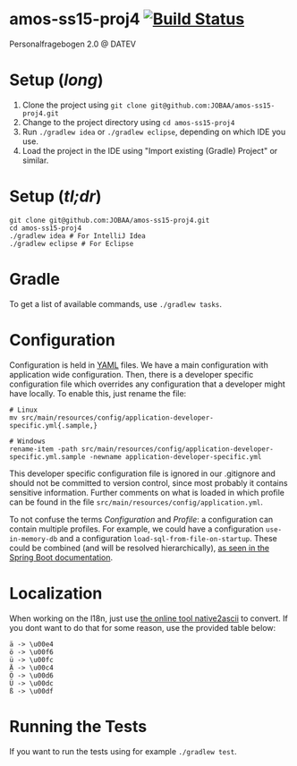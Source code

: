 # amos-ss15-proj4 [![Build Status](https://travis-ci.org/JOBAA/amos-ss15-proj4.svg?branch=master)](https://travis-ci.org/JOBAA/amos-ss15-proj4)
Personalfragebogen 2.0 @ DATEV

# Setup (*long*)
1. Clone the project using `git clone git@github.com:JOBAA/amos-ss15-proj4.git`
2. Change to the project directory using `cd amos-ss15-proj4`
3. Run `./gradlew idea` or `./gradlew eclipse`, depending on which IDE you use.
4. Load the project in the IDE using "Import existing (Gradle) Project" or similar.

# Setup (*tl;dr*)
    git clone git@github.com:JOBAA/amos-ss15-proj4.git
    cd amos-ss15-proj4
    ./gradlew idea # For IntelliJ Idea
    ./gradlew eclipse # For Eclipse

# Gradle
To get a list of available commands, use `./gradlew tasks`.

# Configuration

Configuration is held in [YAML](http://yaml.org/) files. We have a main configuration with application wide
configuration. Then, there is a developer specific configuration file which overrides any configuration that a developer
might have locally. To enable this, just rename the file:

    # Linux
    mv src/main/resources/config/application-developer-specific.yml{.sample,}

    # Windows
    rename-item -path src/main/resources/config/application-developer-specific.yml.sample -newname application-developer-specific.yml

This developer specific configuration file is ignored in our .gitignore and should not be committed to version control,
since most probably it contains sensitive information. Further comments on what is loaded in which profile can be found
in the file `src/main/resources/config/application.yml`.

To not confuse the terms *Configuration* and *Profile*: a configuration can contain multiple profiles. For example, we
could have a configuration `use-in-memory-db` and a configuration `load-sql-from-file-on-startup`. These could be
combined (and will be resolved hierarchically),
[as seen in the Spring Boot documentation](http://docs.spring.io/spring-boot/docs/current/reference/html/boot-features-external-config.html).

# Localization

When working on the l18n, just use [the online tool native2ascii](http://native2ascii.net/) to convert. If you dont want
to do that for some reason, use the provided table below:


    ä -> \u00e4
    ö -> \u00f6
    ü -> \u00fc
    Ä -> \u00c4
    Ö -> \u00d6
    Ü -> \u00dc
    ß -> \u00df



# Running the Tests

If you want to run the tests using for example `./gradlew test`.
